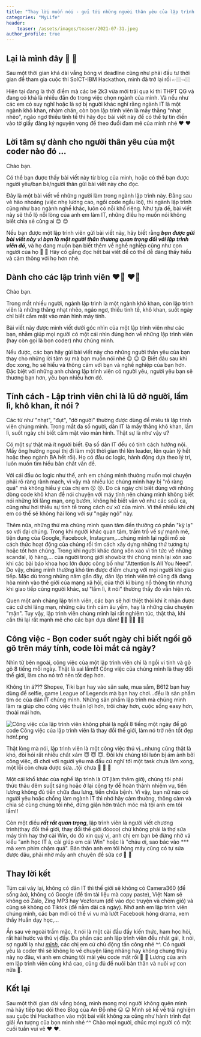 ```yaml
---
title: "Thay lời muốn nói - gửi tới những người thân yêu của lập trình viên ❤️❤️"
categories: "MyLife"
header:
    teaser: /assets/images/teaser/2021-07-31.jpeg
author_profile: true
--- 
```


## Lại là mình đây 🥺 🥺

Sau một thời gian khá dài vắng bóng vì deadline cũng như phải đầu tư thời gian để tham gia cuộc thi SoICT-IBM Hackathon, mình đã trở lại rồi 👉🏼👈🏼

Hiện tại đang là thời điểm mà các bé 2k3 vừa mới trải qua kì thi THPT QG và đang có khá là nhiều đắn đo trong việc chọn ngành của mình. Và nếu như các em có suy nghĩ hoặc là sợ bị người khác nghĩ rằng ngành IT là một ngành khô khan, nhàm chán, còn bọn lập trình viên là mấy thằng "nhạt nhẽo", ngáo ngơ thiếu tinh tế thì hãy đọc bài viết này để có thể tự tin điền vào tờ giấy đăng ký nguyện vọng để theo đuổi đam mê của mình nhé ❤️ ❤️

## Lời tâm sự dành cho người thân yêu của một coder nào đó ...

Chào bạn.

Có thể bạn được thấy bài viết này từ blog của mình, hoặc có thể bạn được người yêu/bạn bè/người thân gửi bài viết này cho đọc.

Đây là một bài viết về những người làm trong ngành lập trình này. Đằng sau vẻ hào nhoáng (việc nhẹ lương cao, ngồi code ngầu lòi), thì ngành lập trình cũng như bao ngành nghề khác, luôn có nỗi khổ riêng. Như tựa đề, bài viết này sẽ thổ lộ nỗi lòng của anh em làm IT, những điều họ muốn nói không biết chia sẻ cùng ai 😊 😊

Nếu bạn được một lập trình viên gửi bài viết này, hãy biết rằng ***bạn được gửi bài viết này vì bạn là một người thân thương quan trọng đối với lập trình viên đó***, và họ đang muốn bạn biết thêm về nghề nghiệp cũng như con người của họ 🥰 🥰 Hãy cố gắng đọc hết bài viết để có thể dễ dàng thấy hiểu và cảm thông với họ hơn nhé.

## Dành cho các lập trình viên ❤️‍🔥 ❤️‍🔥

Chào bạn.

Trong mắt nhiều người, ngành lập trình là một ngành khô khan, còn lập trình viên là những thằng nhạt nhẽo, ngáo ngơ, thiếu tinh tế, khô khan, suốt ngày chỉ biết cắm mặt vào màn hình máy tính.

Bài viết này được mình viết dưới góc nhìn của một lập trình viên như các bạn, nhằm giúp mọi người có một cái nhìn đúng hơn về những lập trình viên (hay còn gọi là bọn coder) như chúng mình.

Nếu được, các bạn hãy gửi bài viết này cho những người thân yêu của bạn thay cho những lời tâm sự mà bạn muốn nói nhé 😉 😉 😉 Biết đâu sau khi đọc xong, họ sẽ hiểu và thông cảm với bạn và nghề nghiệp của bạn hơn. Đặc biệt với những anh chàng lập trình viên có người yêu, người yêu bạn sẽ thương bạn hơn, yêu bạn nhiều hơn đó.

## Tính cách - Lập trình viên chỉ là lũ dở người, lầm lì, khô khan, ít nói ?

Các từ như "nhạt", "đụt", "dở người" thường được dùng để miêu tả lập trình viên chúng mình. Trong mắt đa số người, dân IT là mấy thằng khô khan, lầm lì, suốt ngày chỉ biết cắm mặt vào màn hình. Thật sự là như vậy ư?

Có một sự thật mà ít người biết. Đa số dân IT đều có tính cách hướng nội. Mấy ông hướng ngoại thị đi làm một thời gian thì lên leader, lên quản lý hết hoặc theo ngành BA hết rồi). Họ có đầu óc logic, hành động dựa theo lý trí, luôn muốn tìm hiểu bản chất vấn đề.

Với cái đầu óc logic như thế, anh em chúng mình thường muốn mọi chuyện phải rõ ràng rành mạch, vì vậy mà nhiều lúc chúng mình hay bị "rõ ràng quá" mà không hiểu ý của chị em 😗 😗. Do cả ngày chỉ biết dùng với những dòng code khô khan để nói chuyện với máy tính nên chúng mình không biết nói những lời lãng mạn, ong bướm, không hề biết văn vở như các soái ca, cũng như hơi thiếu sự tinh tế trong cách cư xử của mình. Vì thế nhiều khi chị em có thể sẽ không hài lòng với sự "ngây ngô" này.

Thêm nữa, những thứ mà chúng mình quan tâm đến thường có phần "kỳ lạ" so với đại chúng. Trong khi người khác quan tâm, trầm trồ về sự mạnh mẽ, tiện dụng của Google, Facebook, Instagram,...chúng mình lại ngồi mổ xẻ cách thức hoạt động của chúng rồi tìm cách xây dựng những thứ tương tự hoặc tốt hơn chúng. Trong khi người khác đang xôn xao vì tin tức về những scandal, lộ hàng,... của người trong giới showbiz thì chúng mình lại xôn xao khi các bài báo khoa học lớn được công bố như "Attention Is All You Need". Do vậy, chúng mình thường khó tìm được điểm chung với mọi người khi giao tiếp. Mặc dù trong những năm gần đây, dân lập trình viên trẻ cũng đã đang hòa mình vào thế giới của mạng xã hội, của thời kì bùng nổ thông tin nhưng khi giao tiếp cùng người khác, sự "lầm lì, ít nói" thường thấy đó vẫn hiện rõ.

Quen một anh chàng lập trình viên, các bạn sẽ hơi thiệt thòi khi ít nhận được các cử chỉ lãng mạn, những câu tình cảm âu yếm, hay là những câu chuyện "mặn". Tuy vậy, lập trình viên chúng mình lại rất nghiêm túc, thật thà, khi cần thì lại rất mạnh mẽ cho các bạn dựa dẫm! 💪🏻 💪🏻 💪🏻

## Công việc - Bọn coder suốt ngày chỉ biết ngồi gõ gõ trên máy tính, code lòi mắt cả ngày?

Nhìn từ bên ngoài, công việc của một lập trình viên chỉ là ngồi vi tính và gõ gõ 8 tiếng mỗi ngày. Thật là sai lầm!!! Công việc của chúng mình là thay đổi thế giới, làm cho nó trở nên tốt đẹp hơn.

Không tin á??? Shopee, Tiki bạn hay vào săn sale, mua sắm, B612 bạn hay dùng để selfie, game League of Legends mà bạn hay chơi...đều là sản phẩm tim óc của dân IT chúng mình. Những sản phẩm lập trình mà chúng mình làm ra giúp cho công việc thuận lợi hơn, trôi chảy hơn, cuộc sống easy hơn, thoải mái hơn.

![Công việc của lập trình viên không phải là ngồi 8 tiếng một ngày để gõ code Công việc của lập trình viên là thay đổi thế giới, làm nó trở nên tốt đẹp hơn!.png](https://cdn.hashnode.com/res/hashnode/image/upload/v1627678617836/nT8SEMUb-.png)

Thật lòng mà nói, lập trình viên là một công việc thú vị...nhưng cũng thật là khó, đòi hỏi rất nhiều chất xám 😇 😇 😇. Đôi khi chúng tôi luôn bị ám ảnh bởi công việc, đi chơi với người yêu mà đầu cứ nghĩ tới một task chưa làm xong, một lỗi còn chưa được sửa...tội chưa 🥺 🥺 🥺

Một cái khổ khác của nghề lập trình là OT(làm thêm giờ), chúng tôi phải thức thâu đêm suốt sáng hoặc ở lại công ty để hoàn thành nhiệm vụ, tiền lương không đủ tiền chữa đau lưng, tiền chữa bệnh. Vì vậy, bạn nữ nào có người yêu hoặc chồng làm ngành IT thì nhớ hãy cảm thường, thông cảm và chia sẻ cùng chúng tôi nhé, đừng giận hờn trách móc mà tội anh em tôi lắm!!

Còn một điều ***rất rất quan trọng***, lập trình viên là người viết chương trình(thay đổi thế giới, thay đổi thế giới đóooo) chứ không phải là thợ sửa máy tính hay thợ cài Win, do đó xin quý vị, anh chị em bạn bè đừng nhờ vả kiểu "anh học IT à, cài giúp em cái Win" hoặc là "cháu ơi, sao bác vào *** mà xem phim chậm quá". Bản thân anh em tôi hỏng máy cũng có tự sửa được đâu, phải nhờ mấy anh chuyên để sửa cơ 🥺 🥺

## Thay lời kết

Túm cái váy lại, không có dân IT thì thế giới sẽ không có Camera360 (để sống ảo), không có Google (để tìm tài liệu mà copy paste), Việt Nam sẽ không có Zalo, Zing MP3 hay Vozforum (để vào đọc truyện và chém gió) và cũng sẽ không có Tiktok (để nằm dài cả ngày). Nhờ anh em lập trình viên chúng mình, các bạn mới có thể vi vu mà lướt Facebook hóng drama, xem thầy Huấn dạy học,...

Ẩn sau vẻ ngoài trầm mặc, ít nói là một cài đầu đầy kiến thức, ham học hỏi, rất hài hước và thú vị đấy. Đa phần các anh lập trình viên đều nhát gái, ít nói, sợ người lạ như  [*mình*](https://www.facebook.com/andoDsAI), các chị em cứ chủ động tấn công nhé ^^. Có người yêu là coder thì sẽ không lo về chuyện lăng nhăng hay không chung thủy này nọ đâu, vì anh em chúng tôi mải yêu code mất rồi 🤩 🤩 Lương của anh em lập trình viên cũng khá cao, cũng đủ để nuôi bản thân và nuôi vợ con nữa 🥺.

## Kết lại

Sau một thời gian dài vắng bóng, mình mong mọi người không quên mình mà hãy tiếp tục dõi theo Blog của An Đỗ nhé 😛 😛 Mình sẽ kể về trải nghiệm sau cuộc thi Hackathon vào một bài viết không xa cũng như hành trình đạt giải Ấn tượng của bọn mình nhé ^^ Chào mọi người, chúc mọi người có một cuối tuần vui vẻ ❤️ ❤️.
